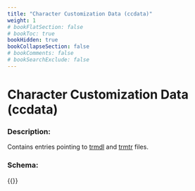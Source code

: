 ```yaml
---
title: "Character Customization Data (ccdata)"
weight: 1
# bookFlatSection: false
# bookToc: true
bookHidden: true
bookCollapseSection: false
# bookComments: false
# bookSearchExclude: false
---
```

# Character Customization Data (ccdata)

### Description:

Contains entries pointing to [trmdl](../trmdl) and [trmtr](../trmtr) files.

### Schema:

{{<github repo="pkZukan/PokeDocs" file="/SV/Flatbuffers/customization/ccdata.fbs" lang="rb">}}